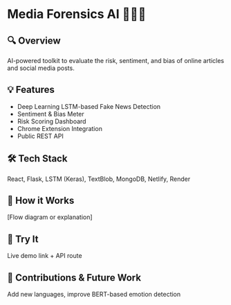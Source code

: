 # Media Forensics AI 🕵️‍♂️📰

## 🔍 Overview
AI-powered toolkit to evaluate the risk, sentiment, and bias of online articles and social media posts.

## 💡 Features
- Deep Learning LSTM-based Fake News Detection
- Sentiment & Bias Meter
- Risk Scoring Dashboard
- Chrome Extension Integration
- Public REST API

## 🛠️ Tech Stack
React, Flask, LSTM (Keras), TextBlob, MongoDB, Netlify, Render

## 🧪 How it Works
[Flow diagram or explanation]

## 🚀 Try It
Live demo link + API route

## 🙌 Contributions & Future Work
Add new languages, improve BERT-based emotion detection
